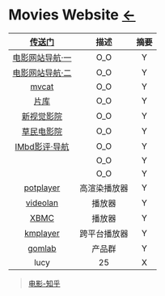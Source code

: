 <script src="../../js/JQuery/jquery.min.js" type="text/javascript"></script>
<script type="text/javascript" charset="utf-8">
  // Creating custom :external selector
  $.expr[':'].external = function(obj){
      return !obj.href.match(/^mailto\:/)
              && (obj.hostname != location.hostname);
  };    
  
  $(function(){
    // Add 'external' CSS class to all external links
    $('a:external').addClass('external');

    // turn target into target=_blank for elements w external class
    $(".external").attr('target','_blank');

  })
</script>

# Movies Website [←](../index.md)

| [传送门](../../navigation.md) | 描述 | 摘要 |
|:---:|:---:|:---:|
| [电影网站导航·一](http://www.ziyuangou.com/tag/zaixiandianying/) | O_O | Y |
| [电影网站导航·二](http://www.staycu.com/archives/237) | O_O | Y |
| [mvcat](http://www.mvcat.com) | O_O | Y |
| [片库](https://www.pianku.me/tv/wNiNWarFDM.html) | O_O | Y |
| [新视觉影院](https://www.ixinshijue.com/) | O_O | Y |
| [草民电影院](https://www.cmdy2020.com/kongbupian.html) | O_O | Y |
| [IMbd影评·导航](https://m.imdb.com/?ref_=ft_mdot) | O_O | Y |
| []() | O_O | Y |
| []() | O_O | Y |
| [potplayer](https://potplayer.daum.net/?lang=zh_CN) | 高渲染播放器 | Y |
| [videolan](https://www.videolan.org/index.zh.html) | 播放器 | Y |
| [XBMC](https://kodi.tv/download/) | 播放器 | Y |
| [kmplayer](https://www.kmplayer.com/home) | 跨平台播放器 | Y |
| [gomlab](https://www.gomlab.com/download/) | 产品群 | Y |
| lucy | 25 | X |

> [电影-知乎](https://zhuanlan.zhihu.com/p/34028598)
